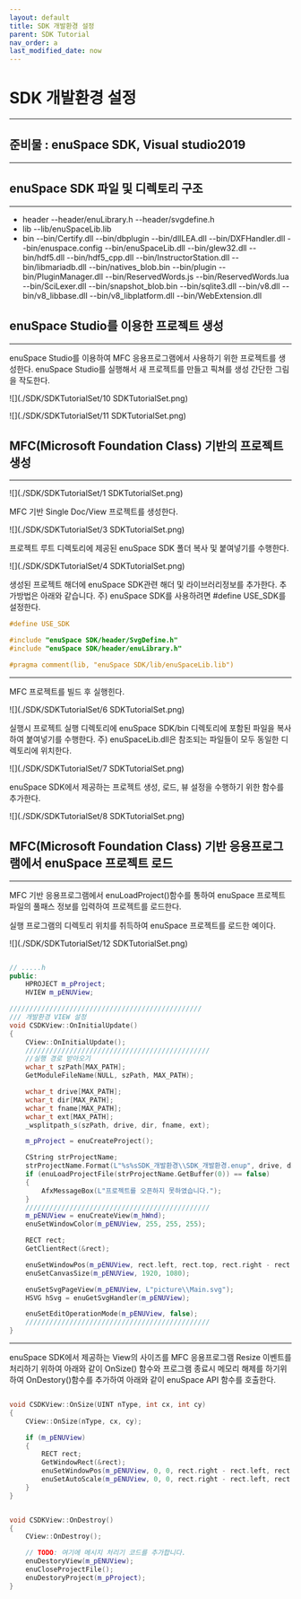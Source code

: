 ```yaml
---
layout: default
title: SDK 개발환경 설정
parent: SDK Tutorial
nav_order: a
last_modified_date: now
---
```


# **SDK 개발환경 설정**

---

## **준비물 : enuSpace SDK, Visual studio2019**
---


## enuSpace SDK 파일 및 디렉토리 구조
---

* header
--header/enuLibrary.h
--header/svgdefine.h
* lib
--lib/enuSpaceLib.lib
* bin
--bin/Certify.dll
--bin/dbplugin
--bin/dllLEA.dll
--bin/DXFHandler.dll
--bin/enuspace.config
--bin/enuSpaceLib.dll
--bin/glew32.dll
--bin/hdf5.dll
--bin/hdf5_cpp.dll
--bin/InstructorStation.dll
--bin/libmariadb.dll
--bin/natives_blob.bin
--bin/plugin
--bin/PluginManager.dll
--bin/ReservedWords.js
--bin/ReservedWords.lua
--bin/SciLexer.dll
--bin/snapshot_blob.bin
--bin/sqlite3.dll
--bin/v8.dll
--bin/v8_libbase.dll
--bin/v8_libplatform.dll
--bin/WebExtension.dll

## enuSpace Studio를 이용한 프로젝트 생성
---
enuSpace Studio를 이용하여 MFC 응용프로그램에서 사용하기 위한 프로젝트를 생성한다. 
enuSpace Studio를 실행해서 새 프로젝트를 만들고 픽쳐를 생성 간단한 그림을 작도한다.

![](./SDK/SDKTutorialSet/10 SDKTutorialSet.png)

![](./SDK/SDKTutorialSet/11 SDKTutorialSet.png)

## MFC(Microsoft Foundation Class) 기반의 프로젝트 생성
---
![](./SDK/SDKTutorialSet/1 SDKTutorialSet.png)

MFC 기반 Single Doc/View 프로젝트를 생성한다.

![](./SDK/SDKTutorialSet/3 SDKTutorialSet.png)

프로젝트 루트 디렉토리에 제공된 enuSpace SDK 폴더 복사 및 붙여넣기를 수행한다.

![](./SDK/SDKTutorialSet/4 SDKTutorialSet.png)

생성된 프로젝트 해더에 enuSpace SDK관련 해더 및 라이브러리정보를 추가한다. 
추가방법은 아래와 같습니다.
주) enuSpace SDK를 사용하려면 #define USE_SDK를 설정한다.

```cpp
#define USE_SDK

#include "enuSpace SDK/header/SvgDefine.h"
#include "enuSpace SDK/header/enuLibrary.h"

#pragma comment(lib, "enuSpace SDK/lib/enuSpaceLib.lib")
```
---

MFC 프로젝트를 빌드 후 실행힌다. 

![](./SDK/SDKTutorialSet/6 SDKTutorialSet.png)

실행시 프로젝트 실행 디렉토리에 enuSpace SDK/bin 디렉토리에 포함된 파일을 복사하여 붙여넣기를 수행한다.
주) enuSpaceLib.dll은 참조되는 파일들이 모두 동일한 디렉토리에 위치한다.

![](./SDK/SDKTutorialSet/7 SDKTutorialSet.png)

enuSpace SDK에서 제공하는 프로젝트 생성, 로드, 뷰 설정을 수행하기 위한 함수를 추가한다. 

![](./SDK/SDKTutorialSet/8 SDKTutorialSet.png)


## MFC(Microsoft Foundation Class) 기반 응용프로그램에서 enuSpace 프로젝트 로드
---
MFC 기반 응용프로그램에서 enuLoadProject()함수를 통하여 enuSpace 프로젝트 파일의 풀패스 정보를 입력하여 프로젝트를 로드한다.

실행 프로그램의 디렉토리 위치를 취득하여 enuSpace 프로젝트를 로드한 예이다. 

![](./SDK/SDKTutorialSet/12 SDKTutorialSet.png)

```cpp

// .....h
public:
	HPROJECT m_pProject;
	HVIEW m_pENUView;

////////////////////////////////////////////////
/// 개발환경 VIEW 설정
void CSDKView::OnInitialUpdate()
{
	CView::OnInitialUpdate();
	//////////////////////////////////////////////
	//실행 경로 받아오기
	wchar_t szPath[MAX_PATH];
	GetModuleFileName(NULL, szPath, MAX_PATH);

	wchar_t drive[MAX_PATH];           
	wchar_t dir[MAX_PATH];              
	wchar_t fname[MAX_PATH];           
	wchar_t ext[MAX_PATH];                    
	_wsplitpath_s(szPath, drive, dir, fname, ext);

	m_pProject = enuCreateProject();

	CString strProjectName;
	strProjectName.Format(L"%s%sSDK_개발환경\\SDK_개발환경.enup", drive, dir);
	if (enuLoadProjectFile(strProjectName.GetBuffer(0)) == false)
	{
		AfxMessageBox(L"프로젝트를 오픈하지 못하였습니다.");
	}
	//////////////////////////////////////////////
	m_pENUView = enuCreateView(m_hWnd);
	enuSetWindowColor(m_pENUView, 255, 255, 255);

	RECT rect;
	GetClientRect(&rect);

	enuSetWindowPos(m_pENUView, rect.left, rect.top, rect.right - rect.left, rect.bottom - rect.top);
	enuSetCanvasSize(m_pENUView, 1920, 1080);

	enuSetSvgPageView(m_pENUView, L"picture\\Main.svg");
	HSVG hSvg = enuGetSvgHandler(m_pENUView);

	enuSetEditOperationMode(m_pENUView, false);
	//////////////////////////////////////////////
}

```
---

enuSpace SDK에서 제공하는 View의 사이즈를 MFC 응용프로그램 Resize 이벤트를 처리하기 위하여 아래와 같이 OnSize() 함수와 프로그램 종료시 메모리 해제를 하기위하여 OnDestory()함수를 추가하여 아래와 같이 enuSpace API 함수를 호출한다. 

```cpp

void CSDKView::OnSize(UINT nType, int cx, int cy)
{
	CView::OnSize(nType, cx, cy);

	if (m_pENUView)
	{
		RECT rect;
		GetWindowRect(&rect);
		enuSetWindowPos(m_pENUView, 0, 0, rect.right - rect.left, rect.bottom - rect.top);
		enuSetAutoScale(m_pENUView, 0, 0, rect.right - rect.left, rect.bottom - rect.top);
	}
}


void CSDKView::OnDestroy()
{
	CView::OnDestroy();

	// TODO: 여기에 메시지 처리기 코드를 추가합니다.
	enuDestoryView(m_pENUView);
	enuCloseProjectFile();
	enuDestoryProject(m_pProject);
}

```
